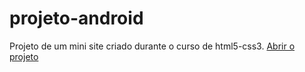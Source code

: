 # projeto-android
Projeto de um mini site criado durante o curso de html5-css3.
<a href="https://koderabit.github.io/projeto-android/">Abrir o projeto</a>